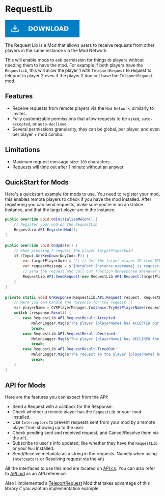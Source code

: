 # RequestLib

[![Download Latest RequestLib.dll](../.Resources/DownloadButtonEnabled.svg "Download Latest RequestLib.dll")](https://github.com/kafeijao/Kafe_CVR_Mods/releases/latest/download/RequestLib.dll)

The Request Lib is a Mod that allows users to receive requests from other players in the same instance via the Mod 
Network.

This will enable mods to ask permission for things to players without needing them to have the mod. For example if both 
players have the `RequestLib`, this will allow the player 1 with `TeleportRequest` to request to teleport to player 2 
even if the player 2 doesn't have the `TeleportRequest` mod.

## Features
- Receive requests from remote players via the `Mod Network`, similarly to invites.
- Fully customizable permissions that allow requests to be `asked`, `auto-accepted`, or `auto-declined`
- Several permissions granularity, they can be global, per player, and even per player + mod combo.

## Limitations
- Maximum request message size: `200` characters
- Requests will time out after 1 minute without an answer

## QuickStart for Mods

Here's a quickstart example for mods to use. You need to register your mod, this enables remote players to check if you
have the mod installed. After registering you can send requests, make sure you're in on an Online Instance, and that the
target player are in the instance.

```csharp
public override void OnInitializeMelon() {
    // Register your mod on the RequestLib
    RequestLib.API.RegisterMod();
}

public override void OnUpdate() {
    // When pressing F request the player targetPlayerGuid
    if (Input.GetKeyDown(KeyCode.F)) {
        var targetPlayerGuid = ""; // Get the target player ID from BTKUI menus for example
        var requestMessage = $"{MetaPort.Instance.username} is requesting you to ...";
        // Send the request and call out function OnResponse whenever we get the response
        RequestLib.API.SendRequest(new RequestLib.API.Request(targetPlayerGuid, requestMessage, OnResponse));
    }
}

private static void OnResponse(RequestLib.API.Request request, RequestLib.API.Response response) {
    // Here you can handle the response for the request :)
    var playerName = CVRPlayerManager.Instance.TryGetPlayerName(request.TargetPlayerGuid);
    switch (response.Result) {
        case RequestLib.API.RequestResult.Accepted:
            MelonLogger.Msg($"The player {playerName} has ACCEPTED our request!");
            break;
        case RequestLib.API.RequestResult.Declined:
            MelonLogger.Msg($"The player {playerName} has DECLINED the teleport request :(");
            break;
        case RequestLib.API.RequestResult.TimedOut:
            MelonLogger.Msg($"The request to the player {playerName} has TIMED OUT...");
            break; 
    }
}
```

## API for Mods

Here are the features you can expect from the API:
- Send a Request with a callback for the Response.
- Check whether a remote player has the `RequestLib` or your mod installed.
- Use `Interceptors` to prevent requests sent from your mod by a remote player from showing up to the user.
- Check pending sent and received request, and Cancel/Resolve them via the `API`.
- Subscribe to user's info updated, like whether they have the `RequestLib` or your `Mod` Installed.
- Send/Receive metadata as a string in the requests. Namely when using `Interceptors` or Resolving request via the `API`


All the interfaces to use this mod are located on [API.cs](./API.cs). You can also refer to [API.md](./API.md) as an API
reference.

Also I implemented a [TeleportRequest](../TeleportRequest) Mod that takes advantage of this library if you want an
implementation example.
